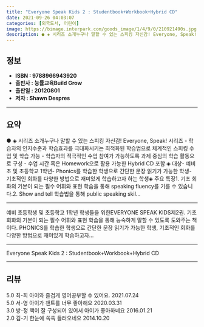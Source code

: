 ```yaml
---
title: "Everyone Speak Kids 2 : Studentbook+Workbook+Hybrid CD"
date: 2021-09-26 04:03:07
categories: [외국도서, 어린이]
image: https://bimage.interpark.com/goods_image/1/4/9/0/210921490s.jpg
description: ● ◈ 시리즈 소개누구나 말할 수 있는 스피킹 자신감! Everyone, Speak! 시리즈 - 학습자의 인지수준과 학습효과를 극대화시키는 최적화된 학습법으로 체계적인 스피킹 수업 및 학습 가능 - 학습자의 적극적인 수업 참여가 가능하도록 과제 중심의 학습 활동으로 구성 - 수업 시간
---
```


## **정보**

- **ISBN : 9788966943920**
- **출판사 : 능률교육Build Grow**
- **출판일 : 20120801**
- **저자 : Shawn Despres**

------



## **요약**

●  ◈ 시리즈 소개누구나 말할 수 있는 스피킹 자신감! Everyone, Speak! 시리즈 - 학습자의 인지수준과 학습효과를 극대화시키는 최적화된 학습법으로 체계적인 스피킹 수업 및 학습 가능 - 학습자의 적극적인 수업 참여가 가능하도록 과제 중심의 학습 활동으로 구성 - 수업 시간 혹은 Homework으로 활용 가능한 Hybrid CD 포함  ◈ 대상- 예비초 및 초등학교 1학년- Phonics를 학습한 학생으로 간단한 문장 읽기가 가능한 학생- 기초적인 회화를 다양한 방법으로 재미있게 학습하고자 하는 학생◈ 주요 특징1. 기초 회화의 기본이 되는 필수 어휘와 표현 학습을 통해 speaking fluency를 기를 수 있습니다.2. Show and tell 학습법을 통해 public speaking skil...

------

예비 초등학생 및 초등학교 1학년 학생들을 위한EVERYONE SPEAK KIDS제2권. 기초 회화의 기본이 되는 필수 어휘와 표현 학습을 통해 능숙하게 말할 수 있도록 도와주는 책이다. PHONICS를 학습한 학생으로 간단한 문장 읽기가 가능한 학생, 기초적인 회화를 다양한 방법으로 재미있게 학습하고자... 

------


Everyone Speak Kids 2 : Studentbook+Workbook+Hybrid CD 

------


## **리뷰** 

5.0 최-희 아이와 즐겁게 영어공부할 수 있어요. 2021.07.24 <br/>5.0 서-영 아이가 챈트를 너무 좋아해요 2020.03.31 <br/>3.0 방-정 책이 잘 구성되어 있어서 아이가 좋아하네요 2016.01.21 <br/>2.0 김-기 한눈에 쏙쏙 들러오네요 2014.10.20 <br/>